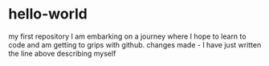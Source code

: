 # hello-world
my first repository
I am embarking on a journey where I hope to learn to code and am getting to grips with github.
changes made - I have just written the line above describing myself 
